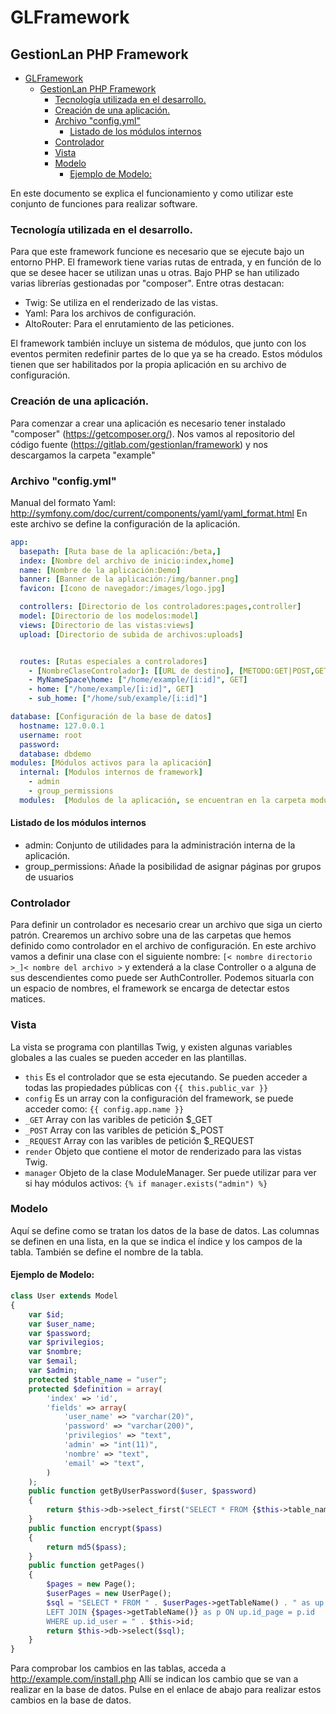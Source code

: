 # GLFramework
## GestionLan PHP Framework


- [GLFramework](#glframework)
  - [GestionLan PHP Framework](#gestionlan-php-framework)
    - [Tecnología utilizada en el desarrollo.](#tecnología-utilizada-en-el-desarrollo)
    - [Creación de una aplicación.](#creación-de-una-aplicación)
    - [Archivo "config.yml"](#archivo-configyml)
      - [Listado de los módulos internos](#listado-de-los-módulos-internos)
    - [Controlador](#controlador)
    - [Vista](#vista)
    - [Modelo](#modelo)
      - [Ejemplo de Modelo:](#ejemplo-de-modelo)

En este documento se explica el funcionamiento y como utilizar este conjunto de funciones para realizar software.


### Tecnología utilizada en el desarrollo.

Para que este framework funcione es necesario que se ejecute bajo un entorno PHP. El framework tiene varias rutas de entrada, y en función de lo que se desee hacer se utilizan unas u otras. Bajo PHP se han utilizado varias librerías gestionadas por "composer". Entre otras destacan:

- Twig: Se utiliza en el renderizado de las vistas.
- Yaml: Para los archivos de configuración.
- AltoRouter: Para el enrutamiento de las peticiones.

El framework también incluye un sistema de módulos, que junto con los eventos permiten redefinir partes de lo que ya se ha creado. Estos módulos tienen que ser habilitados por la propia aplicación en su archivo de configuración.

### Creación de una aplicación.

Para comenzar a crear una aplicación es necesario tener instalado "composer" (https://getcomposer.org/). Nos vamos al repositorio del código fuente (https://gitlab.com/gestionlan/framework) y nos descargamos la carpeta "example"


### Archivo "config.yml"

Manual del formato Yaml: http://symfony.com/doc/current/components/yaml/yaml_format.html
En este archivo se define la configuración de la aplicación.


```yaml
app:
  basepath: [Ruta base de la aplicación:/beta,]
  index: [Nombre del archivo de inicio:index,home]
  name: [Nombre de la aplicación:Demo]
  banner: [Banner de la aplicación:/img/banner.png]
  favicon: [Icono de navegador:/images/logo.jpg]

  controllers: [Directorio de los controladores:pages,controller]
  model: [Directorio de los modelos:model]
  views: [Directorio de las vistas:views]
  upload: [Directorio de subida de archivos:uploads]


  routes: [Rutas especiales a controladores]
    - [NombreClaseControlador]: [[URL de destino], [METODO:GET|POST,GET,POST]]
    - MyNameSpace\home: ["/home/example/[i:id]", GET]
    - home: ["/home/example/[i:id]", GET]
    - sub_home: ["/home/sub/example/[i:id]"]

database: [Configuración de la base de datos]
  hostname: 127.0.0.1
  username: root
  password:
  database: dbdemo
modules: [Módulos activos para la aplicación]
  internal: [Modulos internos de framework]
    - admin
    - group_permissions
  modules:  [Modulos de la aplicación, se encuentran en la carpeta modules]

```


#### Listado de los módulos internos

- admin: Conjunto de utilidades para la administración interna de la aplicación.
- group_permissions: Añade la posibilidad de asignar páginas por grupos de usuarios


### Controlador

Para definir un controlador es necesario crear un archivo que siga un cierto patrón. Crearemos un archivo sobre una de las carpetas que hemos definido como controlador en el archivo de configuración. En este archivo vamos a definir una clase con el siguiente nombre: `[< nombre directorio >_]< nombre del archivo >` y extenderá a la clase Controller o a alguna de sus descendientes como puede ser AuthController. Podemos situarla con un espacio de nombres, el framework se encarga de detectar estos matices.

### Vista

La vista se programa con plantillas Twig, y existen algunas variables globales a las cuales se pueden acceder en las plantillas.

- `this` Es el controlador que se esta ejecutando. Se pueden acceder a todas las propiedades públicas con `{{ this.public_var }}`
- `config` Es un array con la configuración del framework, se puede acceder como: `{{ config.app.name }}`
- `_GET` Array con las varibles de petición $_GET
- `_POST` Array con las varibles de petición $_POST
- `_REQUEST` Array con las varibles de petición $_REQUEST
- `render` Objeto que contiene el motor de renderizado para las vistas Twig.
- `manager` Objeto de la clase ModuleManager. Ser puede utilizar para ver si hay módulos activos: `{% if manager.exists("admin") %}`


### Modelo

Aquí se define como se tratan los datos de la base de datos. Las columnas se definen en una lista, en la que se indica el índice y los campos de la tabla. También se define el nombre de la tabla.

#### Ejemplo de Modelo:

```php
class User extends Model
{
    var $id;
    var $user_name;
    var $password;
    var $privilegios;
    var $nombre;
    var $email;
    var $admin;
    protected $table_name = "user";
    protected $definition = array(
        'index' => 'id',
        'fields' => array(
            'user_name' => "varchar(20)",
            'password' => "varchar(200)",
            'privilegios' => "text",
            'admin' => "int(11)",
            'nombre' => "text",
            'email' => "text",
        )
    );
    public function getByUserPassword($user, $password)
    {
        return $this->db->select_first("SELECT * FROM {$this->table_name} WHERE user_name = '$user' AND password = '$password'");
    }
    public function encrypt($pass)
    {
        return md5($pass);
    }
    public function getPages()
    {
        $pages = new Page();
        $userPages = new UserPage();
        $sql = "SELECT * FROM " . $userPages->getTableName() . " as up
        LEFT JOIN {$pages->getTableName()} as p ON up.id_page = p.id
        WHERE up.id_user = " . $this->id;
        return $this->db->select($sql);
    }
}

```


Para comprobar los cambios en las tablas, acceda a http://example.com/install.php Allí se indican los cambio que se van a realizar en la base de datos. Pulse en el enlace de abajo para realizar estos cambios en la base de datos.